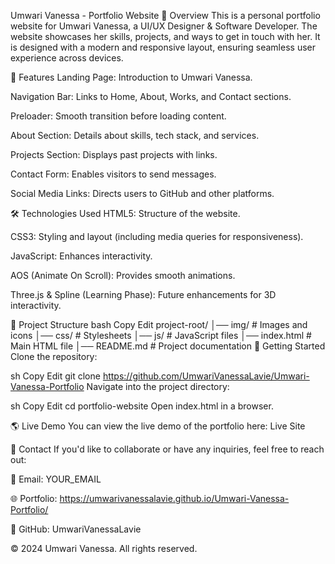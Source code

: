 Umwari Vanessa - Portfolio Website
📌 Overview
This is a personal portfolio website for Umwari Vanessa, a UI/UX Designer & Software Developer. The website showcases her skills, projects, and ways to get in touch with her. It is designed with a modern and responsive layout, ensuring seamless user experience across devices.

🎨 Features
Landing Page: Introduction to Umwari Vanessa.

Navigation Bar: Links to Home, About, Works, and Contact sections.

Preloader: Smooth transition before loading content.

About Section: Details about skills, tech stack, and services.

Projects Section: Displays past projects with links.

Contact Form: Enables visitors to send messages.

Social Media Links: Directs users to GitHub and other platforms.

🛠️ Technologies Used
HTML5: Structure of the website.

CSS3: Styling and layout (including media queries for responsiveness).

JavaScript: Enhances interactivity.

AOS (Animate On Scroll): Provides smooth animations.

Three.js & Spline (Learning Phase): Future enhancements for 3D interactivity.

📂 Project Structure
bash
Copy
Edit
project-root/
│── img/                 # Images and icons
│── css/                 # Stylesheets
│── js/                  # JavaScript files
│── index.html           # Main HTML file
│── README.md            # Project documentation
🚀 Getting Started
Clone the repository:

sh
Copy
Edit
git clone https://github.com/UmwariVanessaLavie/Umwari-Vanessa-Portfolio
Navigate into the project directory:

sh
Copy
Edit
cd portfolio-website
Open index.html in a browser.

🌎 Live Demo
You can view the live demo of the portfolio here:
Live Site

📝 Contact
If you'd like to collaborate or have any inquiries, feel free to reach out:

📧 Email: YOUR_EMAIL

🌐 Portfolio:  https://umwarivanessalavie.github.io/Umwari-Vanessa-Portfolio/

🔗 GitHub: UmwariVanessaLavie

© 2024 Umwari Vanessa. All rights reserved.

